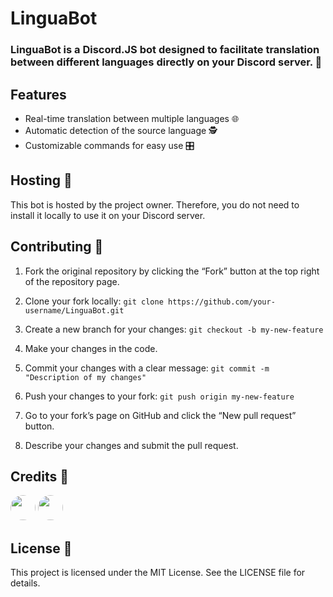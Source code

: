 # LinguaBot
### LinguaBot is a Discord.JS bot designed to facilitate translation between different languages directly on your Discord server. 🚀

## Features
- Real-time translation between multiple languages 🌐
- Automatic detection of the source language 🕵️
- Customizable commands for easy use 🎛️

## Hosting 👷
This bot is hosted by the project owner. Therefore, you do not need to install it locally to use it on your Discord server.

## Contributing 🤝
1. Fork the original repository by clicking the “Fork” button at the top right of the repository page.

2. Clone your fork locally: `git clone https://github.com/your-username/LinguaBot.git`

3. Create a new branch for your changes: `git checkout -b my-new-feature`

4. Make your changes in the code.

5. Commit your changes with a clear message: `git commit -m "Description of my changes"`

6. Push your changes to your fork: `git push origin my-new-feature`

7. Go to your fork’s page on GitHub and click the “New pull request” button.

8. Describe your changes and submit the pull request.

## Credits 🙏
<a href="https://github.com/FlanZCode"><img src="https://avatars.githubusercontent.com/u/108761778?v=4&s=40" width="40" height="40" style="border-radius:50%;"></a>
<a href="https://github.com/apps/github-actions"><img src="https://avatars.githubusercontent.com/in/15368?v=4&s=40" width="40" height="40" style="border-radius:50%;"></a>
## License 📕
This project is licensed under the MIT License. See the LICENSE file for details.